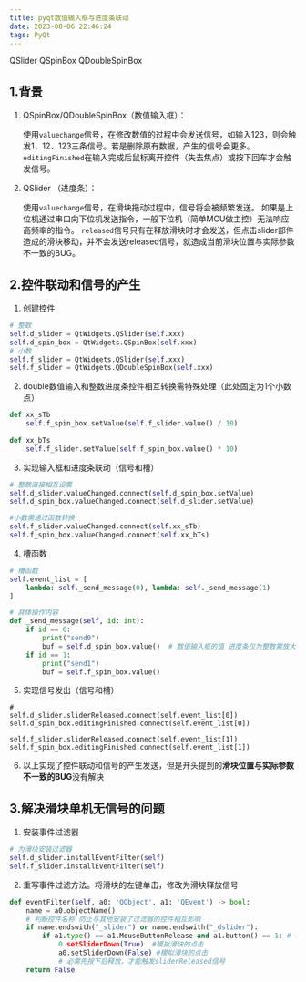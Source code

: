 ```yaml
---
title: pyqt数值输入框与进度条联动
date: 2023-08-06 22:46:24
tags: PyQt
---
```


QSlider QSpinBox QDoubleSpinBox

## 1.背景

1. QSpinBox/QDoubleSpinBox（数值输入框）：

   使用`valuechange`信号，在修改数值的过程中会发送信号，如输入123，则会触发1、12、123三条信号。若是删除原有数据，产生的信号会更多。`editingFinished`在输入完成后鼠标离开控件（失去焦点）或按下回车才会触发信号。

2. QSlider （进度条）：

   使用`valuechange`信号，在滑块拖动过程中，信号将会被频繁发送。 如果是上位机通过串口向下位机发送指令，一般下位机（简单MCU做主控）无法响应高频率的指令。	`released`信号只有在释放滑块时才会发送，但点击slider部件造成的滑块移动，并不会发送released信号，就造成当前滑块位置与实际参数不一致的BUG。



## 2.控件联动和信号的产生

1. 创建控件

```python
# 整数
self.d_slider = QtWidgets.QSlider(self.xxx)
self.d_spin_box = QtWidgets.QSpinBox(self.xxx)
# 小数
self.f_slider = QtWidgets.QSlider(self.xxx)
self.f_slider = QtWidgets.QDoubleSpinBox(self.xxx)
```



2. double数值输入和整数进度条控件相互转换需特殊处理（此处固定为1个小数点）

```python
def xx_sTb
	self.f_spin_box.setValue(self.f_slider.value() / 10)
    
def xx_bTs
	self.f_slider.setValue(self.f_spin_box.value() * 10)
```



3. 实现输入框和进度条联动（信号和槽）

```python
# 整数直接相互设置
self.d_slider.valueChanged.connect(self.d_spin_box.setValue)
self.d_spin_box.valueChanged.connect(self.d_slider.setValue)

#小数需通过函数转换
self.f_slider.valueChanged.connect(self.xx_sTb)
self.f_spin_box.valueChanged.connect(self.xx_bTs)
```



4. 槽函数

```python
# 槽函数
self.event_list = [
	lambda: self._send_message(0), lambda: self._send_message(1)
]

# 具体操作内容
def _send_message(self, id: int):
    if id == 0:
        print("send0")
        buf = self.d_spin_box.value()  # 数值输入框的值 进度条仅为整数需放大和缩小
    if id == 1:
        print("send1")
        buf = self.f_spin_box.value()
```



5. 实现信号发出（信号和槽）

```
# 
self.d_slider.sliderReleased.connect(self.event_list[0])
self.d_spin_box.editingFinished.connect(self.event_list[0])

self.f_slider.sliderReleased.connect(self.event_list[1])
self.f_spin_box.editingFinished.connect(self.event_list[1])

```



6. 以上实现了控件联动和信号的产生发送，但是开头提到的**滑块位置与实际参数不一致的BUG**没有解决



## 3.解决滑块单机无信号的问题

1. 安装事件过滤器

```python
# 为滑块安装过滤器
self.d_slider.installEventFilter(self)
self.f_slider.installEventFilter(self)
```



2. 重写事件过滤方法。将滑块的左键单击，修改为滑块释放信号

```python
def eventFilter(self, a0: 'QObject', a1: 'QEvent') -> bool:
    name = a0.objectName()
    # 判断控件名称 防止与其他安装了过滤器的控件相互影响
    if name.endswith("_slider") or name.endswith("_dslider"):
        if a1.type() == a1.MouseButtonRelease and a1.button() == 1: # 判断左键
            0.setSliderDown(True)  #模拟滑块的点击
            a0.setSliderDown(False) #模拟滑块的点击
            # 必需先按下后释放，才能触发sliderReleased信号
    return False
```
